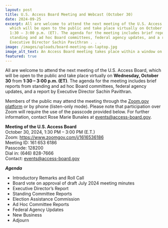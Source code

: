 ```yaml
---
layout: post
title: U.S. Access Board Meeting and Webcast (October 30)
date: 2024-09-25
excerpt: All are welcome to attend the next meeting of the U.S. Access Board,
  which will be open to the public and take place virtually on October 30 from
  1:30 – 3:00 p.m. (ET). The agenda for the meeting includes brief reports from
  standing and ad hoc Board committees, federal agency updates, and a report by
  Executive Director Sachin Pavithran . . .
image: /images/uploads/board-meeting-on-laptop.jpg
image_alt_text: An Access Board meeting takes place within a window on the screen of a laptop.
featured: true
---
```

All are welcome to attend the next meeting of the U.S. Access Board, which will be open to the public and take place virtually on **Wednesday, October 30** from **1:30 – 3:00 p.m. (ET)**. The agenda for the meeting includes brief reports from standing and ad hoc Board committees, federal agency updates, and a report by Executive Director Sachin Pavithran.

Members of the public may attend the meeting through the [Zoom.gov platform](https://www.zoomgov.com/j/1616536186) or by phone (listen-only mode). Please note that participation over Zoom will require the use of the passcode provided below. For further information, contact Rose Marie Bunales at [events@access-board.gov](mailto:events@access-board.gov).

**Meeting of the U.S. Access Board**\
October 30, 2024, 1:30 PM – 3:00 PM (E.T.)\
Zoom: <https://www.zoomgov.com/j/1616536186>\
Meeting ID: 161 653 6186\
Passcode: 128200\
Dial in: (646) 828-7666\
Contact: [events@access-board.gov](mailto:events@access-board.gov)

_**Agenda**_

* Introductory Remarks and Roll Call
* Board vote on approval of draft July 2024 meeting minutes
* Executive Director’s Report
* Standing Committee Reports
* Election Assistance Commission
* Ad Hoc Committee Reports
* Federal Agency Updates
* New Business
* Adjourn
